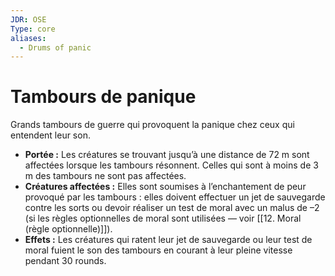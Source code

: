 ```yaml
---
JDR: OSE
Type: core
aliases:
  - Drums of panic
---
```

# Tambours de panique

Grands tambours de guerre qui provoquent la panique chez ceux qui entendent leur son.

- **Portée :** Les créatures se trouvant jusqu’à une distance de 72 m sont affectées lorsque les tambours résonnent. Celles qui sont à moins de 3 m des tambours ne sont pas affectées.
- **Créatures affectées :** Elles sont soumises à l’enchantement de peur provoqué par les tambours : elles doivent effectuer un jet de sauvegarde contre les sorts ou devoir réaliser un test de moral avec un malus de –2 (si les règles optionnelles de moral sont utilisées — voir [[12. Moral (règle optionnelle)]]).
- **Effets :** Les créatures qui ratent leur jet de sauvegarde ou leur test de moral fuient le son des tambours en courant à leur pleine vitesse pendant 30 rounds.